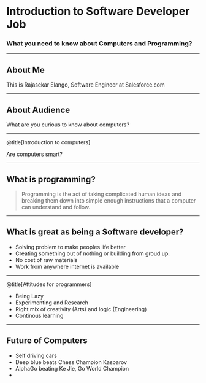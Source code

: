 # Introduction to Software Developer Job

### What you need to know about Computers and Programming?

---

## About Me

This is Rajasekar Elango, Software Engineer at Salesforce.com

---

## About Audience

What are you curious to know about computers?

---

@title[Introduction to computers]

Are computers smart?

---

## What is programming?



> Programming is the act of taking complicated human ideas and breaking them down into simple enough instructions that a computer can understand and follow.

---

## What is great as being a Software developer?

* Solving problem to make peoples life better
* Creating something out of nothing or building from groud up.
* No cost of raw materials
* Work from anywhere internet is available

---

@title[Attitudes for programmers]

* Being Lazy
* Experimenting and Research
* Right mix of creativity (Arts) and logic (Engineering)
* Continous learning

---

## Future of Computers

* Self driving cars
* Deep blue beats Chess Champion Kasparov
* AlphaGo beating Ke Jie, Go World Champion
* ​



